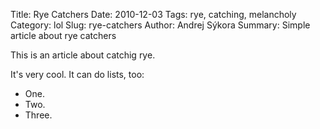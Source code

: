 Title: Rye Catchers
Date: 2010-12-03
Tags: rye, catching, melancholy
Category: lol
Slug: rye-catchers
Author: Andrej Sýkora
Summary: Simple article about rye catchers

This is an article about catchig rye.

It's very cool. It can do lists, too:

*	One.
*	Two.
*	Three.